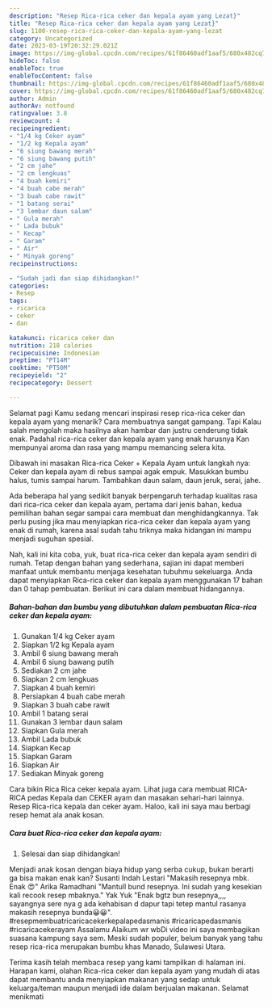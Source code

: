 ```yaml
---
description: "Resep Rica-rica ceker dan kepala ayam yang Lezat}"
title: "Resep Rica-rica ceker dan kepala ayam yang Lezat}"
slug: 1100-resep-rica-rica-ceker-dan-kepala-ayam-yang-lezat
category: Uncategorized
date: 2023-03-19T20:32:29.021Z
image: https://img-global.cpcdn.com/recipes/61f86460adf1aaf5/680x482cq70/rica-rica-ceker-dan-kepala-ayam-foto-resep-utama.jpg
hideToc: false
enableToc: true
enableTocContent: false
thumbnail: https://img-global.cpcdn.com/recipes/61f86460adf1aaf5/680x482cq70/rica-rica-ceker-dan-kepala-ayam-foto-resep-utama.jpg
cover: https://img-global.cpcdn.com/recipes/61f86460adf1aaf5/680x482cq70/rica-rica-ceker-dan-kepala-ayam-foto-resep-utama.jpg
author: Admin
authorAv: notfound
ratingvalue: 3.8
reviewcount: 4
recipeingredient:
- "1/4 kg Ceker ayam"
- "1/2 kg Kepala ayam"
- "6 siung bawang merah"
- "6 siung bawang putih"
- "2 cm jahe"
- "2 cm lengkuas"
- "4 buah kemiri"
- "4 buah cabe merah"
- "3 buah cabe rawit"
- "1 batang serai"
- "3 lembar daun salam"
- " Gula merah"
- " Lada bubuk"
- " Kecap"
- " Garam"
- " Air"
- " Minyak goreng"
recipeinstructions:

- "Sudah jadi dan siap dihidangkan!"
categories:
- Resep
tags:
- ricarica
- ceker
- dan

katakunci: ricarica ceker dan 
nutrition: 218 calories
recipecuisine: Indonesian
preptime: "PT14M"
cooktime: "PT50M"
recipeyield: "2"
recipecategory: Dessert

---
```



Selamat pagi Kamu sedang mencari inspirasi resep rica-rica ceker dan kepala ayam yang menarik? Cara membuatnya sangat gampang. Tapi Kalau salah mengolah maka hasilnya akan hambar dan justru cenderung tidak enak. Padahal rica-rica ceker dan kepala ayam yang enak harusnya Kan mempunyai aroma dan rasa yang mampu memancing selera kita.


Dibawah ini masakan Rica-rica Ceker + Kepala Ayam untuk langkah nya: Ceker dan kepala ayam di rebus sampai agak empuk. Masukkan bumbu halus, tumis sampai harum. Tambahkan daun salam, daun jeruk, serai, jahe.

Ada beberapa hal yang sedikit banyak berpengaruh terhadap kualitas rasa dari rica-rica ceker dan kepala ayam, pertama dari jenis bahan, kedua pemilihan bahan segar sampai cara membuat dan menghidangkannya. Tak perlu pusing jika mau menyiapkan rica-rica ceker dan kepala ayam yang enak di rumah, karena asal sudah tahu triknya maka hidangan ini mampu menjadi suguhan spesial.


Nah, kali ini kita coba, yuk, buat rica-rica ceker dan kepala ayam sendiri di rumah. Tetap dengan bahan yang sederhana, sajian ini dapat memberi manfaat untuk membantu menjaga kesehatan tubuhmu sekeluarga. Anda dapat menyiapkan Rica-rica ceker dan kepala ayam menggunakan 17 bahan dan 0 tahap pembuatan. Berikut ini cara dalam membuat hidangannya.

<!--inarticleads1-->

##### Bahan-bahan dan bumbu yang dibutuhkan dalam pembuatan Rica-rica ceker dan kepala ayam:

1. Gunakan 1/4 kg Ceker ayam
1. Siapkan 1/2 kg Kepala ayam
1. Ambil 6 siung bawang merah
1. Ambil 6 siung bawang putih
1. Sediakan 2 cm jahe
1. Siapkan 2 cm lengkuas
1. Siapkan 4 buah kemiri
1. Persiapkan 4 buah cabe merah
1. Siapkan 3 buah cabe rawit
1. Ambil 1 batang serai
1. Gunakan 3 lembar daun salam
1. Siapkan  Gula merah
1. Ambil  Lada bubuk
1. Siapkan  Kecap
1. Siapkan  Garam
1. Siapkan  Air
1. Sediakan  Minyak goreng


Cara bikin Rica Rica ceker kepala ayam. Lihat juga cara membuat RICA-RICA pedas Kepala dan CEKER ayam dan masakan sehari-hari lainnya. Resep Rica-rica kepala dan ceker ayam. Haloo, kali ini saya mau berbagi resep hemat ala anak kosan. 

<!--inarticleads2-->

##### Cara buat Rica-rica ceker dan kepala ayam:


1. Selesai dan siap dihidangkan!

Menjadi anak kosan dengan biaya hidup yang serba cukup, bukan berarti ga bisa makan enak kan? Susanti Indah Lestari &#34;Makasih resepnya mbk. Enak 😍&#34; Arika Ramadhani &#34;Mantull bund resepnya. Ini sudah yang kesekian kali recook resep mbaknya.&#34; Yak Yuk &#34;Enak bgtz bun resepnya,,,, sayangnya sere nya g ada kehabisan d dapur tapi tetep mantul rasanya makasih resepnya bunda😀😀&#34;. #resepmembuatricaricacekerkepalapedasmanis #ricaricapedasmanis #ricaricacekerayam Assalamu Alaikum wr wbDi video ini saya membagikan suasana kampung saya sem. Meski sudah populer, belum banyak yang tahu resep rica-rica merupakan bumbu khas Manado, Sulawesi Utara. 

Terima kasih telah membaca resep yang kami tampilkan di halaman ini. Harapan kami, olahan Rica-rica ceker dan kepala ayam yang mudah di atas dapat membantu anda menyiapkan makanan yang sedap untuk keluarga/teman maupun menjadi ide dalam berjualan makanan. Selamat menikmati
